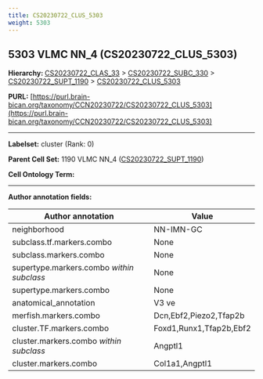 ```yaml
---
title: CS20230722_CLUS_5303
weight: 5303
---
```

## 5303 VLMC NN_4 (CS20230722_CLUS_5303)
<b>Hierarchy: </b>
[CS20230722_CLAS_33](../CS20230722_CLAS_33) >
[CS20230722_SUBC_330](../CS20230722_SUBC_330) >
[CS20230722_SUPT_1190](../CS20230722_SUPT_1190) >
[CS20230722_CLUS_5303](../CS20230722_CLUS_5303)

**PURL:** [https://purl.brain-bican.org/taxonomy/CCN20230722/CS20230722_CLUS_5303](https://purl.brain-bican.org/taxonomy/CCN20230722/CS20230722_CLUS_5303)

---


**Labelset:** cluster (Rank: 0)

**Parent Cell Set:** 1190 VLMC NN_4 ([CS20230722_SUPT_1190](../CS20230722_SUPT_1190))



**Cell Ontology Term:** 

[MARKER GENES.]: #


---

[TRANSFERRED ANNOTATIONS.]: #


[AUTHOR ANNOTATION FIELDS.]: #


**Author annotation fields:**

| Author annotation | Value |
|-------------------|-------|
|neighborhood|NN-IMN-GC|
|subclass.tf.markers.combo|None|
|subclass.markers.combo|None|
|supertype.markers.combo _within subclass_|None|
|supertype.markers.combo|None|
|anatomical_annotation|V3 ve|
|merfish.markers.combo|Dcn,Ebf2,Piezo2,Tfap2b|
|cluster.TF.markers.combo|Foxd1,Runx1,Tfap2b,Ebf2|
|cluster.markers.combo _within subclass_|Angptl1|
|cluster.markers.combo|Col1a1,Angptl1|
